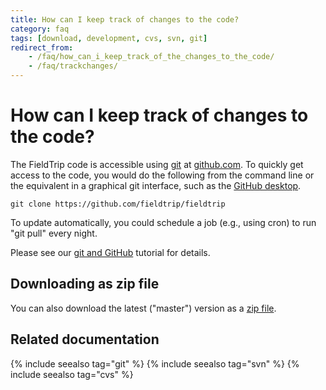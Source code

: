 ```yaml
---
title: How can I keep track of changes to the code?
category: faq
tags: [download, development, cvs, svn, git]
redirect_from:
    - /faq/how_can_i_keep_track_of_the_changes_to_the_code/
    - /faq/trackchanges/
---
```


# How can I keep track of changes to the code?

The FieldTrip code is accessible using [git](https://git-scm.com/) at [github.com](https://github.com). To quickly get access to the code, you would do the following from the command line or the equivalent in a graphical git interface, such as the [GitHub desktop](https://desktop.github.com).

    git clone https://github.com/fieldtrip/fieldtrip

To update automatically, you could schedule a job (e.g., using cron) to run "git pull" every night.

Please see our [git and GitHub](/development/git) tutorial for details.

## Downloading as zip file

You can also download the latest ("master") version as a [zip file](https://github.com/fieldtrip/fieldtrip/archive/master.zip).

## Related documentation

{% include seealso tag="git" %}
{% include seealso tag="svn" %}
{% include seealso tag="cvs" %}
